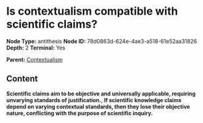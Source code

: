 # Is contextualism compatible with scientific claims?

**Node Type:** antithesis
**Node ID:** 78d0863d-624e-4ae3-a518-61e52aa31826
**Depth:** 2
**Terminal:** Yes

**Parent:** [Contextualism](contextualism.md)

## Content

**Scientific claims aim to be objective and universally applicable, requiring unvarying standards of justification.**, **If scientific knowledge claims depend on varying contextual standards, then they lose their objective nature, conflicting with the purpose of scientific inquiry.**
